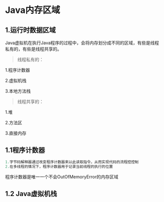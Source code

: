 # Java内存区域

## 1.运行时数据区域

Java虚拟机在执行Java程序的过程中，会将内存划分成不同的区域，有些是线程私有的，有些是线程共享的。

> 线程私有的：

1.程序计数器

2.虚拟机栈

3.本地方法栈

> 线程共享的：

1.堆

2.方法区

3.直接内存

## 1.1程序计数器

```java
1.字节码解释器通过改变程序计数器来以此读取指令，从而实现代码的流程控控制
2.在多线程的情况下，程序计数器用于记录当前线程的执行的位置
```

程序计数器是唯一一个不会OutOfMemoryError的内存区域

## 1.2 Java虚拟机栈